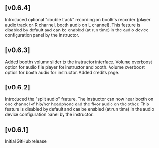 ## [v0.6.4]
Introduced optional "double track" recording on booth's recorder (player audio track on R channel, booth audio on L channel). This feature is disabled by default and can be enabled (at run time) in the audio device configuration panel by the instructor.

## [v0.6.3]
Added booths volume slider to the instructor interface.
Volume overboost option for audio file player for instructor and booth.
Volume overboost option for booth audio for instructor.
Added credits page.

## [v0.6.2]
Introduced the "split audio" feature. The instructor can now hear booth on one channel of his/her headphone and the floor audio on the other. This feature is disabled by default and can be enabled (at run time) in the audio device configuration panel by the instructor.

## [v0.6.1]
Initial GitHub release
